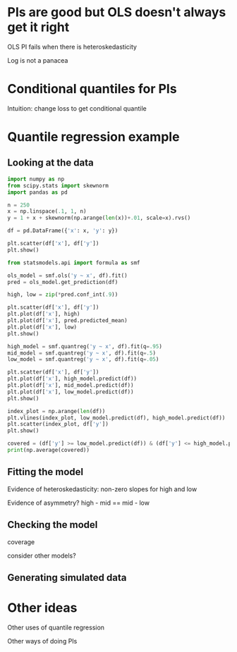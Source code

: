 # PIs are good but OLS doesn't always get it right

OLS PI fails when there is heteroskedasticity

Log is not a panacea

# Conditional quantiles for PIs

Intuition: change loss to get conditional quantile

# Quantile regression example

## Looking at the data

```python
import numpy as np
from scipy.stats import skewnorm
import pandas as pd

n = 250
x = np.linspace(.1, 1, n)
y = 1 + x + skewnorm(np.arange(len(x))+.01, scale=x).rvs()

df = pd.DataFrame({'x': x, 'y': y})

plt.scatter(df['x'], df['y'])
plt.show()

from statsmodels.api import formula as smf

ols_model = smf.ols('y ~ x', df).fit()
pred = ols_model.get_prediction(df)

high, low = zip(*pred.conf_int(.9))

plt.scatter(df['x'], df['y'])
plt.plot(df['x'], high)
plt.plot(df['x'], pred.predicted_mean)
plt.plot(df['x'], low)
plt.show()

high_model = smf.quantreg('y ~ x', df).fit(q=.95)
mid_model = smf.quantreg('y ~ x', df).fit(q=.5)
low_model = smf.quantreg('y ~ x', df).fit(q=.05)

plt.scatter(df['x'], df['y'])
plt.plot(df['x'], high_model.predict(df))
plt.plot(df['x'], mid_model.predict(df))
plt.plot(df['x'], low_model.predict(df))
plt.show()

index_plot = np.arange(len(df))
plt.vlines(index_plot, low_model.predict(df), high_model.predict(df))
plt.scatter(index_plot, df['y'])
plt.show()

covered = (df['y'] >= low_model.predict(df)) & (df['y'] <= high_model.predict(df))
print(np.average(covered))

```

## Fitting the model

Evidence of heteroskedasticity: non-zero slopes for high and low

Evidence of asymmetry? high - mid == mid - low

## Checking the model

coverage

consider other models?

## Generating simulated data

# Other ideas

Other uses of quantile regression

Other ways of doing PIs
